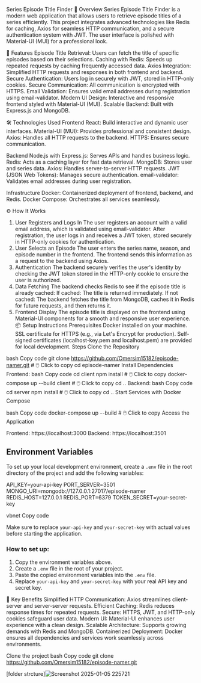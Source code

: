 Series Episode Title Finder
📖 Overview
Series Episode Title Finder is a modern web application that allows users to retrieve episode titles of a series efficiently. This project integrates advanced technologies like Redis for caching, Axios for seamless HTTP communication, and a secure authentication system with JWT. The user interface is polished with Material-UI (MUI) for a professional look.

🚀 Features
Episode Title Retrieval: Users can fetch the title of specific episodes based on their selections.
Caching with Redis: Speeds up repeated requests by caching frequently accessed data.
Axios Integration: Simplified HTTP requests and responses in both frontend and backend.
Secure Authentication: Users log in securely with JWT, stored in HTTP-only cookies.
Secure Communication: All communication is encrypted with HTTPS.
Email Validation: Ensures valid email addresses during registration using email-validator.
Modern UI Design: Interactive and responsive frontend styled with Material-UI (MUI).
Scalable Backend: Built with Express.js and MongoDB.

🛠️ Technologies Used
Frontend
React: Build interactive and dynamic user interfaces.
Material-UI (MUI): Provides professional and consistent design.
Axios: Handles all HTTP requests to the backend.
HTTPS: Ensures secure communication.

Backend
Node.js with Express.js: Serves APIs and handles business logic.
Redis: Acts as a caching layer for fast data retrieval.
MongoDB: Stores user and series data.
Axios: Handles server-to-server HTTP requests.
JWT (JSON Web Tokens): Manages secure authentication.
email-validator: Validates email addresses during user registration.

Infrastructure
Docker: Containerized deployment of frontend, backend, and Redis.
Docker Compose: Orchestrates all services seamlessly.

⚙️ How It Works
1. User Registers and Logs In
The user registers an account with a valid email address, which is validated using email-validator.
After registration, the user logs in and receives a JWT token, stored securely in HTTP-only cookies for authentication.
2. User Selects an Episode
The user enters the series name, season, and episode number in the frontend.
The frontend sends this information as a request to the backend using Axios.
3. Authentication
The backend securely verifies the user's identity by checking the JWT token stored in the HTTP-only cookie to ensure the user is authorized.
4. Data Fetching
The backend checks Redis to see if the episode title is already cached:
If cached: The title is returned immediately.
If not cached: The backend fetches the title from MongoDB, caches it in Redis for future requests, and then returns it.
5. Frontend Display
The episode title is displayed on the frontend using Material-UI components for a smooth and responsive user experience.
📦 Setup Instructions
Prerequisites
Docker installed on your machine.
SSL certificate for HTTPS (e.g., via Let's Encrypt for production).
Self-signed certificates (localhost-key.pem and localhost.pem) are provided for local development.
Steps
Clone the Repository

bash
Copy code
git clone https://github.com/Omersim15182/episode-namer.git  # 🖱️ Click to copy
cd episode-namer
Install Dependencies
Frontend:
bash
Copy code
cd client
npm install  # 🖱️ Click to copy
docker-compose up --build client  # 🖱️ Click to copy
cd ..
Backend:
bash
Copy code
cd server
npm install  # 🖱️ Click to copy
cd ..
Start Services with Docker Compose 

bash
Copy code
docker-compose up --build  # 🖱️ Click to copy
Access the Application

Frontend: https://localhost:3000
Backend: https://localhost:3501

## Environment Variables

To set up your local development environment, create a `.env` file in the root directory of the project and add the following variables:

API_KEY=your-api-key
PORT_SERVER=3501
MONGO_URI=mongodb://127.0.0.1:27017/episode-namer
REDIS_HOST=127.0.0.1 
REDIS_PORT=6379 
TOKEN_SECRET=your-secret-key

vbnet
Copy code

Make sure to replace `your-api-key` and `your-secret-key` with actual values before starting the application.

### How to set up:

1. Copy the environment variables above.
2. Create a `.env` file in the root of your project.
3. Paste the copied environment variables into the `.env` file.
4. Replace `your-api-key` and `your-secret-key` with your real API key and secret key.

🌟 Key Benefits
Simplified HTTP Communication: Axios streamlines client-server and server-server requests.
Efficient Caching: Redis reduces response times for repeated requests.
Secure: HTTPS, JWT, and HTTP-only cookies safeguard user data.
Modern UI: Material-UI enhances user experience with a clean design.
Scalable Architecture: Supports growing demands with Redis and MongoDB.
Containerized Deployment: Docker ensures all dependencies and services work seamlessly across environments.

Clone the project
bash
Copy code
git clone https://github.com/Omersim15182/episode-namer.git


[folder strcture]![Screenshot 2025-01-05 225721](https://github.com/user-attachments/assets/f0f62fe6-583e-4a70-a24b-592e5d92150b)

